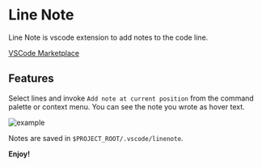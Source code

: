 # Line Note

Line Note is vscode extension to add notes to the code line.

[VSCode Marketplace](https://marketplace.visualstudio.com/items?itemName=tkrkt.linenote)

## Features

Select lines and invoke `Add note at current position` from the command palette or context menu.
You can see the note you wrote as hover text.

![example](https://i.imgur.com/tUxoQGU.gif)

Notes are saved in `$PROJECT_ROOT/.vscode/linenote`.

**Enjoy!**
